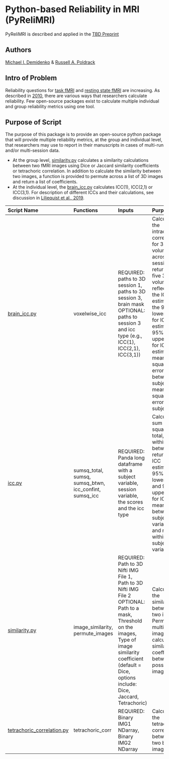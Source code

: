 # Python-based Reliability in MRI (PyReliMRI)

PyReliMRI is described and applied in the [TBD Preprint](https://www.doi.org)

## Authors

[Michael I. Demidenko](https://orcid.org/0000-0001-9270-0124) & [Russell A. Poldrack](https://orcid.org/0000-0001-6755-0259)

## Intro of Problem

Reliability questions for [task fMRI](https://doi.org/10.1177/0956797620916786) and [resting state fMRI](www.doi.org/10.1016/j.neuroimage.2019.116157) are increasing. As described in [2010](www.doi.org/10.1111/j.1749-6632.2010.05446.x), there are various ways that researchers calculate reliability. Few open-source packages exist to calculate multiple individual and group reliability metrics using one tool.

## Purpose of Script

The purpose of this package is to provide an open-source python package that will provide multiple reliability metrics, at the group and individual level, that researchers may use to report in their manuscripts in cases of multi-run and/or multi-session data.
 - At the group level, [similarity.py](/imgreliability/similarity.py) calculates a similarity calculations between two fMRI images using Dice or Jaccard similarity coefficients or tetrachoric correlation. In addition to calculate the similarity between two images, a function is provided to permute across a list of 3D images and return a list of coefficients.
 - At the individual level, the [brain_icc.py](/imgreliability/brain_icc.py) calculates ICC(1), ICC(2,1) or ICC(3,1). For description of different ICCs and their calculations, see discussion in [Liljequist et al., 2019](www.doi.org/10.1371/journal.pone.0219854).


| **Script Name** | **Functions** | **Inputs**                                                                                                                                                                                                                                 | **Purpose**                                                                                                                                                                                                                                                                  |
| :-------------- | :----------- |:-------------------------------------------------------------------------------------------------------------------------------------------------------------------------------------------------------------------------------------------|:-----------------------------------------------------------------------------------------------------------------------------------------------------------------------------------------------------------------------------------------------------------------------------|
| [brain_icc.py](/imgreliability/brain_icc.py) | voxelwise_icc | REQUIRED:<br>paths to 3D session 1,<br>paths to 3D session 3,<br>brain mask<br>OPTIONAL:<br>paths to session 3 and icc type (e.g., ICC(1), ICC(2,1), ICC(3,1))                                                                             | Calculate the intraclass correlation for 3D volumes across 1+ sessions, returning five 3D volumes reflecting the ICC estimate, the 95% lowerbound for ICC estimate, 95% upperbound for ICC estimate, mean squared error between subjects, mean squared error within subjects |
| [icc.py](/imgreliability/icc.py) | sumsq_total,<br>sumsq,<br>sumsq_btwn,<br>icc_confint,<br>sumsq_icc | REQUIRED:<br>Panda long dataframe with a subject variable,<br>session variable,<br>the scores and the icc type                                                                                                                             | Calculates sum of squares total, error, within and between to return an ICC estimate, 95% lowerbound and 95% upperbound for ICC, mean between subject variance and mean within-subject variance                                                                              |
| [similarity.py](/imgreliability/similarity.py) | image_similarity,<br>permute_images | REQUIRED:<br>Path to 3D Nifti IMG File 1,<br>Path to 3D Nifti IMG File 2<br>OPTIONAL:<br>Path to a mask,<br>Threshold on the images,<br>Type of image similarity coefficient (default = Dice, options include: Dice, Jaccard, Tetrachoric) | Calculate the similarity between two images. Permute multiple images to calculate similarity coefficient between all possible image pairs.                                                                                                                                   |
| [tetrachoric_correlation.py](/imgreliability/tetrachoric_correlation.py) | tetrachoric_corr | REQUIRED:<br>Binary IMG1 NDarray,<br>Binary IMG2 NDarray                                                                                                                                                                                   | Calculate the tetrachoric correlation between two binary images.                                                                                                                                                                                                             |
